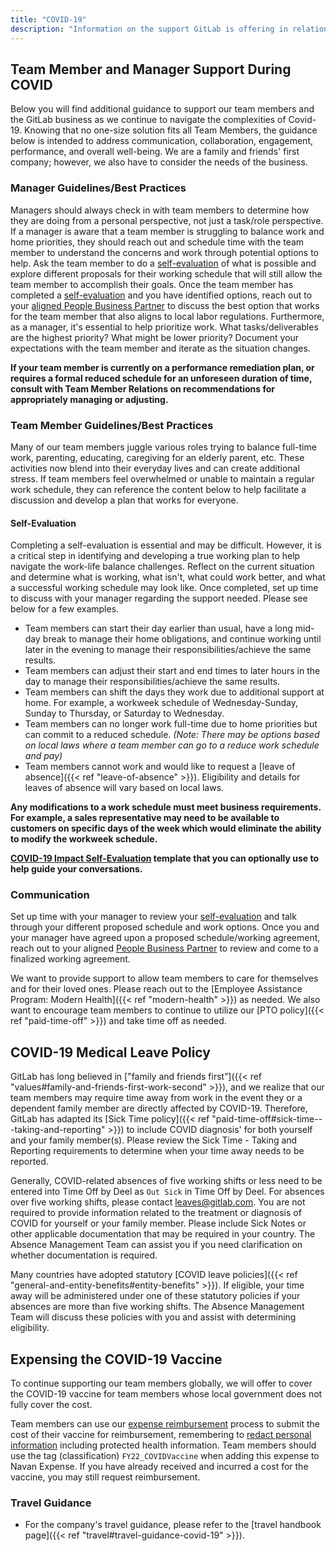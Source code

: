 ```yaml
---
title: "COVID-19"
description: "Information on the support GitLab is offering in relation to COVID-19."
---
```


## Team Member and Manager Support During COVID

Below you will find additional guidance to support our team members and the GitLab business as we continue to navigate the complexities of Covid-19. Knowing that no one-size solution fits all Team Members, the guidance below is intended to address communication, collaboration, engagement, performance, and overall well-being. We are a family and friends' first company; however, we also have to consider the needs of the business.

### Manager Guidelines/Best Practices

Managers should always check in with team members to determine how they are doing from a personal perspective, not just a task/role perspective. If a manager is aware that a team member is struggling to balance work and home priorities, they should reach out and schedule time with the team member to understand the concerns and work through potential options to help. Ask the team member to do a [self-evaluation](#self-evaluation) of what is possible and explore different proposals for their working schedule that will still allow the team member to accomplish their goals.  Once the team member has completed a [self-evaluation](#self-evaluation) and you have identified options, reach out to your [aligned People Business Partner](/handbook/people-group/#people-business-partner-alignment-to-division) to discuss the best option that works for the team member that also aligns to local labor regulations. Furthermore, as a manager, it's essential to help prioritize work.  What tasks/deliverables are the highest priority? What  might be lower priority? Document your expectations with the team member and iterate as the situation changes.

**If your team member is currently on a performance remediation plan, or requires a formal reduced schedule for an unforeseen duration of time, consult with Team Member Relations on recommendations for appropriately managing or adjusting.**

### Team Member Guidelines/Best Practices

Many of our team members juggle various roles trying to balance full-time work, parenting, educating, caregiving for an elderly parent, etc. These activities now blend into their everyday lives and can create additional stress.
If team members feel overwhelmed or unable to maintain a regular work schedule, they can reference the content below to help facilitate a discussion and develop a plan that works for everyone.

#### Self-Evaluation

Completing a self-evaluation is essential and may be difficult.  However, it is a critical step in identifying and developing a true working plan to help navigate the work-life balance challenges. Reflect on the current situation and determine what is working, what isn't, what could work better, and what a successful working schedule may look like. Once completed, set up time to discuss with your manager regarding the support needed. Please see below for a few examples.

- Team members can start their day earlier than usual, have a long mid-day break to manage their home obligations, and continue working until later in the evening to manage their responsibilities/achieve the same results.
- Team members can adjust their start and end times to later hours in the day to manage their responsibilities/achieve the same results.
- Team members can shift the days they work due to additional support at home.  For example, a workweek schedule of Wednesday-Sunday, Sunday to Thursday, or Saturday to Wednesday.
- Team members can no longer work full-time due to home priorities but can commit to a reduced schedule. *(Note: There may be options based on local laws where a team member can go to a reduce work schedule and pay)*
- Team members cannot work and would like to request a [leave of absence]({{< ref "leave-of-absence" >}}). Eligibility and details for leaves of absence will vary based on local laws.

**Any modifications to a work schedule must meet business requirements.  For example, a sales representative may need to be available to customers on specific days of the week which would eliminate the ability to modify the workweek schedule.**

**[COVID-19 Impact Self-Evaluation](https://docs.google.com/document/d/10gxjLqW62jZF5ksp9AhEsIoNpm093IlxgfqhzfisvZE/edit#heading=h.5ahg1o4v53q7) template that you can optionally use to help guide your conversations.**

### Communication

Set up time with your manager to review your [self-evaluation](#self-evaluation) and talk through your different proposed schedule and work options. Once you and your manager have agreed upon a proposed schedule/working agreement, reach out to your aligned [People Business Partner](/handbook/people-group/#people-business-partner-alignment-to-division) to review and come to a finalized working agreement.

We want to provide support to allow team members to care for themselves and for their loved ones. Please reach out to the [Employee Assistance Program: Modern Health]({{< ref "modern-health" >}}) as needed. We also want to encourage team members to continue to utilize our [PTO policy]({{< ref "paid-time-off" >}}) and take time off as needed.

## COVID-19 Medical Leave Policy

GitLab has long believed in ["family and friends first”]({{< ref "values#family-and-friends-first-work-second" >}}), and we realize that our team members may require time away from work in the event they or a dependent family member are directly affected by COVID-19. Therefore, GitLab has adapted its [Sick Time policy]({{< ref "paid-time-off#sick-time---taking-and-reporting" >}}) to include COVID diagnosis' for both yourself and your family member(s). Please review the Sick Time - Taking and Reporting requirements to determine when your time away needs to be reported.

Generally, COVID-related absences of five working shifts or less need to be entered into Time Off by Deel as `Out Sick` in Time Off by Deel. For absences over five working shifts, please contact leaves@gitlab.com. You are not required to provide information related to the treatment or diagnosis of COVID for yourself or your family member. Please include Sick Notes or other applicable documentation that may be required in your country. The Absence Management Team can assist you if you need clarification on whether documentation is required.

Many countries have adopted statutory [COVID leave policies]({{< ref "general-and-entity-benefits#entity-benefits" >}}). If eligible, your time away will be administered under one of these statutory policies if your absences are more than five working shifts. The Absence Management Team will discuss these policies with you and assist with determining eligibility.

## Expensing the COVID-19 Vaccine

To continue supporting our team members globally, we will offer to cover the COVID-19 vaccine for team members whose local government does not fully cover the cost.

Team members can use our [expense reimbursement](/handbook/finance/expenses/#expense-reimbursement) process to submit the cost of their vaccine for reimbursement, remembering to [redact personal information](/handbook/finance/expenses/#redacting-personal-information-from-receipts) including protected health information. Team members should use the tag (classification) `FY22_COVIDVaccine` when adding this expense to Navan Expense. If you have already received and incurred a cost for the vaccine, you may still request reimbursement.

### Travel Guidance

- For the company's travel guidance, please refer to the [travel handbook page]({{< ref "travel#travel-guidance-covid-19" >}}).
